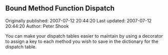 ## Bound Method Function Dispatch 
Originally published: 2007-07-12 20:44:20 
Last updated: 2007-07-12 20:44:20 
Author: Peter Shook 
 
You can make your dispatch tables easier to maintain by using a decorator to assign a key to each method you wish to save in the dictionary for the dispatch table.